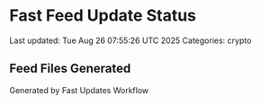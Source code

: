 # Fast Feed Update Status
Last updated: Tue Aug 26 07:55:26 UTC 2025
Categories: crypto

## Feed Files Generated

Generated by Fast Updates Workflow
